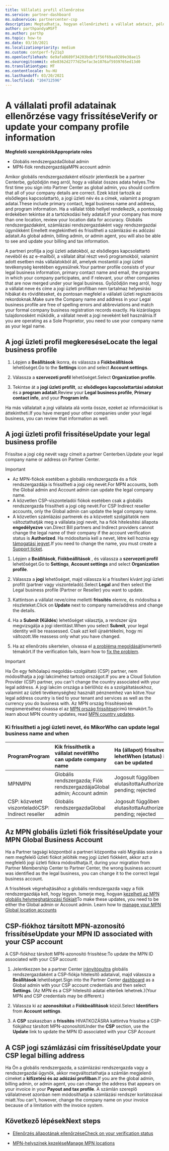 ```yaml
---
title: Vállalati profil ellenőrzése
ms.service: partner-dashboard
ms.subservice: partnercenter-csp
description: Megtudhatja, hogyan ellenőrizheti a vállalat adatait, például az elsődleges kapcsolattartási, a lakcím-és a program-információkat. A jogi és számlázási címeket is frissítheti.
author: parthpandyaMSFT
ms.author: parthp
ms.topic: how-to
ms.date: 03/10/2021
ms.localizationpriority: medium
ms.custom: contperf-fy21q3
ms.openlocfilehash: 6e9afa8689f34203bdbf1f56f69aa9289e38ae15
ms.sourcegitcommit: e8e8362d2777d25efac3e1076af5939765ed13d0
ms.translationtype: MT
ms.contentlocale: hu-HU
ms.lasthandoff: 03/20/2021
ms.locfileid: "104712596"
---
```

# <a name="verify-or-update-your-company-profile-information"></a><span data-ttu-id="5f6f8-104">A vállalati profil adatainak ellenőrzése vagy frissítése</span><span class="sxs-lookup"><span data-stu-id="5f6f8-104">Verify or update your company profile information</span></span> 

<span data-ttu-id="5f6f8-105">**Megfelelő szerepkörök**</span><span class="sxs-lookup"><span data-stu-id="5f6f8-105">**Appropriate roles**</span></span>

- <span data-ttu-id="5f6f8-106">Globális rendszergazda</span><span class="sxs-lookup"><span data-stu-id="5f6f8-106">Global admin</span></span>
- <span data-ttu-id="5f6f8-107">MPN-fiók rendszergazdája</span><span class="sxs-lookup"><span data-stu-id="5f6f8-107">MPN account admin</span></span>

<span data-ttu-id="5f6f8-108">Amikor globális rendszergazdaként először jelentkezik be a partner Centerbe, győződjön meg arról, hogy a vállalat összes adata helyes.</span><span class="sxs-lookup"><span data-stu-id="5f6f8-108">The first time you sign into Partner Center as global admin, you should confirm that all of your company details are correct.</span></span> <span data-ttu-id="5f6f8-109">Ezek közé tartozik az elsődleges kapcsolattartó, a jogi üzleti név és a címek, valamint a program adatai.</span><span class="sxs-lookup"><span data-stu-id="5f6f8-109">These include primary contact, legal business name and address, and program information.</span></span> <span data-ttu-id="5f6f8-110">Ha a vállalat több hellyel rendelkezik, a pontosság érdekében tekintse át a tartózkodási hely adatait.</span><span class="sxs-lookup"><span data-stu-id="5f6f8-110">If your company has more than one location, review your location data for accuracy.</span></span> <span data-ttu-id="5f6f8-111">Globális rendszergazdaként, számlázási rendszergazdaként vagy rendszergazdai ügynökként Emellett megtekintheti és frissítheti a számlázási és adózási adatait.</span><span class="sxs-lookup"><span data-stu-id="5f6f8-111">As global admin, billing admin, or admin agent, you will also be able to see and update your billing and tax information.</span></span>

<span data-ttu-id="5f6f8-112">A partneri profilja a jogi üzleti adatokból, az elsődleges kapcsolattartó nevéből és az e-mailből, a vállalat által részt vevő programokból, valamint adott esetben más vállalatokból áll, amelyek mostantól a jogi üzleti tevékenység keretében egyesülnek.</span><span class="sxs-lookup"><span data-stu-id="5f6f8-112">Your partner profile consists of your legal business information, primary contact name and email, the programs in which your company participates, and if relevant, your other companies that are now merged under your legal business.</span></span> <span data-ttu-id="5f6f8-113">Győződjön meg arról, hogy a vállalat neve és címe a jogi üzleti profilban nem tartalmaz helyesírási hibákat és rövidítéseket, és pontosan megfelel a vállalati üzleti regisztrációs rekordoknak.</span><span class="sxs-lookup"><span data-stu-id="5f6f8-113">Make sure the Company name and address in your Legal business profile are free of spelling errors and abbreviations and match your formal company business registration records exactly.</span></span> <span data-ttu-id="5f6f8-114">Ha kizárólagos tulajdonosként működik, a vállalat nevét a jogi neveként kell használnia.</span><span class="sxs-lookup"><span data-stu-id="5f6f8-114">If you are operating as a Sole Proprietor, you need to use your company name as your legal name.</span></span>


## <a name="locate-the-legal-business-profile"></a><span data-ttu-id="5f6f8-115">A jogi üzleti profil megkeresése</span><span class="sxs-lookup"><span data-stu-id="5f6f8-115">Locate the legal business profile</span></span>

1. <span data-ttu-id="5f6f8-116">Lépjen a **Beállítások** ikonra, és válassza a **Fiókbeállítások** lehetőséget.</span><span class="sxs-lookup"><span data-stu-id="5f6f8-116">Go to the **Settings** icon and select **Account settings**.</span></span>
 
1. <span data-ttu-id="5f6f8-117">Válassza a **szervezeti profil** lehetőséget.</span><span class="sxs-lookup"><span data-stu-id="5f6f8-117">Select **Organization profile**.</span></span> 

2. <span data-ttu-id="5f6f8-118">Tekintse át a **jogi üzleti profilt**, az **elsődleges kapcsolattartási adatokat** és a **program adatait**.</span><span class="sxs-lookup"><span data-stu-id="5f6f8-118">Review your **Legal business profile**, **Primary contact info**, and your **Program info**.</span></span>

<span data-ttu-id="5f6f8-119">Ha más vállalatait a jogi vállalata alá vonta össze, ezeket az információkat is áttekintheti.</span><span class="sxs-lookup"><span data-stu-id="5f6f8-119">If you have merged your other companies under your legal business, you can review that information as well.</span></span> 

## <a name="update-your-legal-business-profile"></a><span data-ttu-id="5f6f8-120">A jogi üzleti profil frissítése</span><span class="sxs-lookup"><span data-stu-id="5f6f8-120">Update your legal business profile</span></span> 

<span data-ttu-id="5f6f8-121">Frissítse a jogi cég nevét vagy címeit a partner Centerben.</span><span class="sxs-lookup"><span data-stu-id="5f6f8-121">Update your legal company name or address on Partner Center.</span></span>

>[!Important]
>- <span data-ttu-id="5f6f8-122">Az MPN-fiókok esetében a globális rendszergazda és a fiók rendszergazdája is frissítheti a jogi cég nevét.</span><span class="sxs-lookup"><span data-stu-id="5f6f8-122">For MPN accounts, both the Global admin and Account admin can update the legal company name.</span></span>
>- <span data-ttu-id="5f6f8-123">A közvetlen CSP-viszonteladói fiókok esetében csak a globális rendszergazda frissítheti a jogi cég nevét.</span><span class="sxs-lookup"><span data-stu-id="5f6f8-123">For CSP Indirect reseller accounts, only the Global admin can update the legal company name.</span></span> 
>- <span data-ttu-id="5f6f8-124">A közvetlen számlázási partnerek és a közvetett szolgáltatók nem változtathatják meg a vállalata jogi nevét, ha a fiók hitelesítési állapota **engedélyezve** van.</span><span class="sxs-lookup"><span data-stu-id="5f6f8-124">Direct Bill partners and Indirect providers cannot change the legal name of their company if the account verification status is **Authorized**.</span></span> <span data-ttu-id="5f6f8-125">Ha módosítania kell a nevet, létre kell hoznia egy [támogatási jegyet](https://partner.microsoft.com/dashboard/support/servicerequests/create?stage=2&topicid=eb74583c-61b3-2124-bffc-00920e0ae772).</span><span class="sxs-lookup"><span data-stu-id="5f6f8-125">If you need to change the name, you must create a [Support ticket](https://partner.microsoft.com/dashboard/support/servicerequests/create?stage=2&topicid=eb74583c-61b3-2124-bffc-00920e0ae772).</span></span>



1. <span data-ttu-id="5f6f8-126">Lépjen a **Beállítások**, **Fiókbeállítások** , és válassza a **szervezeti profil** lehetőséget.</span><span class="sxs-lookup"><span data-stu-id="5f6f8-126">Go to **Settings**, **Account settings** and select **Organization profile**.</span></span>

2. <span data-ttu-id="5f6f8-127">Válassza a **jogi**  lehetőséget, majd válassza ki a frissíteni kívánt jogi üzleti profilt (partner vagy viszonteladó).</span><span class="sxs-lookup"><span data-stu-id="5f6f8-127">Select **Legal**  and then select the Legal business profile (Partner or Reseller) you want to update.</span></span>

1. <span data-ttu-id="5f6f8-128">Kattintson a vállalat neve/címe melletti **frissítés**  elemre, és módosítsa a részleteket.</span><span class="sxs-lookup"><span data-stu-id="5f6f8-128">Click on **Update**  next to company name/address and change the details.</span></span>
 
1. <span data-ttu-id="5f6f8-129">Ha a **Submit (Küldés**) lehetőséget választja, a rendszer újra megvizsgálja a jogi identitást.</span><span class="sxs-lookup"><span data-stu-id="5f6f8-129">When you select **Submit**, your legal identity will be reassessed.</span></span> <span data-ttu-id="5f6f8-130">Csak azt kell újraértékelni, hogy mi változott.</span><span class="sxs-lookup"><span data-stu-id="5f6f8-130">We reassess only what you have changed.</span></span>

1. <span data-ttu-id="5f6f8-131">Ha az ellenőrzés sikertelen, olvassa el [a probléma megoldását](verification-responses.md)ismertető témakört.</span><span class="sxs-lookup"><span data-stu-id="5f6f8-131">If the verification fails, learn how to [fix the problem](verification-responses.md).</span></span>

>[!Important]
><span data-ttu-id="5f6f8-132">Ha Ön egy felhőalapú megoldás-szolgáltató (CSP) partner, nem módosíthatja a jogi lakcíméhez tartozó országot.</span><span class="sxs-lookup"><span data-stu-id="5f6f8-132">If you are a Cloud Solution Provider (CSP) partner, you can't change the country associated with your legal address.</span></span> <span data-ttu-id="5f6f8-133">A jogi lakcím országa a bérlőhöz és a szolgáltatásokhoz, valamint az üzleti tevékenységhez használt pénznemhez van kötve.</span><span class="sxs-lookup"><span data-stu-id="5f6f8-133">Your legal address country is tied to your tenant and services as well as the currency you do business with.</span></span> <span data-ttu-id="5f6f8-134">Az MPN ország frissítéseinek megismeréséhez olvassa el az  [MPN ország frissítései](manage-locations.md#change-country-of-partner-global-account)című témakört.</span><span class="sxs-lookup"><span data-stu-id="5f6f8-134">To learn about MPN country updates, read  [MPN country updates](manage-locations.md#change-country-of-partner-global-account).</span></span>


### <a name="who-can-update-legal-business-name-and-when"></a><span data-ttu-id="5f6f8-135">Ki frissítheti a jogi üzleti nevet, és Mikor</span><span class="sxs-lookup"><span data-stu-id="5f6f8-135">Who can update legal business name and when</span></span>

|<span data-ttu-id="5f6f8-136">**Program**</span><span class="sxs-lookup"><span data-stu-id="5f6f8-136">**Program**</span></span>|<span data-ttu-id="5f6f8-137">**Kik frissíthetik a vállalat nevét**</span><span class="sxs-lookup"><span data-stu-id="5f6f8-137">**Who can update company name**</span></span>|<span data-ttu-id="5f6f8-138">**Ha (állapot) frissítve lehet**</span><span class="sxs-lookup"><span data-stu-id="5f6f8-138">**When (status) it can be updated**</span></span>|<span data-ttu-id="5f6f8-139">**Engedélyezett**</span><span class="sxs-lookup"><span data-stu-id="5f6f8-139">**Allowed**</span></span>|
|---------------------|:-------------------------------|:------------|:-----------------|
<span data-ttu-id="5f6f8-140">MPN</span><span class="sxs-lookup"><span data-stu-id="5f6f8-140">MPN</span></span>|<span data-ttu-id="5f6f8-141">Globális rendszergazda; Fiók rendszergazdája</span><span class="sxs-lookup"><span data-stu-id="5f6f8-141">Global admin; Account admin</span></span>|<span data-ttu-id="5f6f8-142">Jogosult függőben elutasította</span><span class="sxs-lookup"><span data-stu-id="5f6f8-142">Authorized; pending; rejected</span></span>| <span data-ttu-id="5f6f8-143">Engedélyezve</span><span class="sxs-lookup"><span data-stu-id="5f6f8-143">Allowed</span></span>|
|<span data-ttu-id="5f6f8-144">CSP: közvetett viszonteladó</span><span class="sxs-lookup"><span data-stu-id="5f6f8-144">CSP: Indirect reseller</span></span>|<span data-ttu-id="5f6f8-145">Globális rendszergazda</span><span class="sxs-lookup"><span data-stu-id="5f6f8-145">Global admin</span></span>|<span data-ttu-id="5f6f8-146">Jogosult függőben elutasította</span><span class="sxs-lookup"><span data-stu-id="5f6f8-146">Authorized; pending; rejected</span></span>| <span data-ttu-id="5f6f8-147">Engedélyezve</span><span class="sxs-lookup"><span data-stu-id="5f6f8-147">Allowed</span></span>|


## <a name="update-your-mpn-global-business-account"></a><span data-ttu-id="5f6f8-148">Az MPN globális üzleti fiók frissítése</span><span class="sxs-lookup"><span data-stu-id="5f6f8-148">Update your MPN Global Business Account</span></span>

<span data-ttu-id="5f6f8-149">Ha a Partner tagsági központból a partneri központba való Migrálás során a nem megfelelő üzleti fiókot jelölték meg jogi üzleti fiókként, akkor azt a megfelelő jogi üzleti fiókra módosíthatja.</span><span class="sxs-lookup"><span data-stu-id="5f6f8-149">If, during your migration from Partner Membership Center to Partner Center, the wrong business account was identified as the legal business, you can change it to the correct legal business account.</span></span>

<span data-ttu-id="5f6f8-150">A frissítések végrehajtásához a globális rendszergazda vagy a fiók rendszergazdája kell, hogy legyen. Ismerje meg, hogyan [kezelheti az MPN globális helymeghatározási fiókjait](manage-locations.md)</span><span class="sxs-lookup"><span data-stu-id="5f6f8-150">To make these updates, you need to be either the Global admin or Account admin. Learn how to [manage your MPN Global location accounts](manage-locations.md)</span></span>


## <a name="update-your-mpn-id-associated-with-your-csp-account"></a><span data-ttu-id="5f6f8-151">CSP-fiókhoz társított MPN-azonosító frissítése</span><span class="sxs-lookup"><span data-stu-id="5f6f8-151">Update your MPN ID associated with your CSP account</span></span>

<span data-ttu-id="5f6f8-152">A CSP-fiókhoz társított MPN-azonosító frissítése:</span><span class="sxs-lookup"><span data-stu-id="5f6f8-152">To update the MPN ID associated with your CSP account:</span></span>

1. <span data-ttu-id="5f6f8-153">Jelentkezzen be a partner Center [irányítópultra](https://partner.microsoft.com/dashboard/home) globális rendszergazdaként a CSP-fiókja hitelesítő adataival, majd válassza a **Beállítások** lehetőséget.</span><span class="sxs-lookup"><span data-stu-id="5f6f8-153">Sign into the Partner Center [dashboard](https://partner.microsoft.com/dashboard/home) as a Global admin with your CSP account credentials and then select **Settings**.</span></span> <span data-ttu-id="5f6f8-154">(Az MPN és a CSP hitelesítő adatai eltérőek lehetnek.)</span><span class="sxs-lookup"><span data-stu-id="5f6f8-154">(Your MPN and CSP credentials may be different.)</span></span>
 
1. <span data-ttu-id="5f6f8-155">Válassza ki az **azonosítókat** a **Fiókbeállítások** közül.</span><span class="sxs-lookup"><span data-stu-id="5f6f8-155">Select **Identifiers** from **Account settings**.</span></span>

1. <span data-ttu-id="5f6f8-156">A **CSP** szakaszban a **frissítés** HIVATKOZÁSRA kattintva frissítse a CSP-fiókjához társított MPN-azonosítót</span><span class="sxs-lookup"><span data-stu-id="5f6f8-156">Under the **CSP** section, use the **Update** link to update the MPN ID associated with your CSP Account</span></span> 


## <a name="update-your-csp-legal-billing-address"></a><span data-ttu-id="5f6f8-157">A CSP jogi számlázási cím frissítése</span><span class="sxs-lookup"><span data-stu-id="5f6f8-157">Update your CSP legal billing address</span></span>

<span data-ttu-id="5f6f8-158">Ha Ön a globális rendszergazda, a számlázási rendszergazda vagy a rendszergazdai ügynök, akkor megváltoztathatja a számlán megjelenő címeket a **kifizetési és az adózási profilban**.</span><span class="sxs-lookup"><span data-stu-id="5f6f8-158">If you are the global admin, billing admin, or admin agent, you can change the address that appears on your invoice in your **Payout and tax profile**.</span></span> <span data-ttu-id="5f6f8-159">A számlán szereplő vállalatnevet azonban nem módosíthatja a számlázási rendszer korlátozásai miatt.</span><span class="sxs-lookup"><span data-stu-id="5f6f8-159">You can't, however, change the company name on your invoice because of a limitation with the invoice system.</span></span>


## <a name="next-steps"></a><span data-ttu-id="5f6f8-160">Következő lépések</span><span class="sxs-lookup"><span data-stu-id="5f6f8-160">Next steps</span></span>

- [<span data-ttu-id="5f6f8-161">Ellenőrzés állapotának ellenőrzése</span><span class="sxs-lookup"><span data-stu-id="5f6f8-161">Check on your verification status</span></span>](verification-responses.md)

- [<span data-ttu-id="5f6f8-162">MPN-helyszínek kezelése</span><span class="sxs-lookup"><span data-stu-id="5f6f8-162">Manage MPN locations</span></span>](manage-locations.md)

